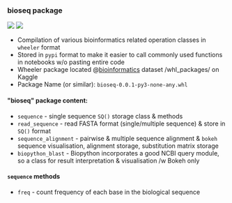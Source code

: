 
### bioseq package 
![](https://camo.githubusercontent.com/d38e6cc39779250a2835bf8ed3a72d10dbe3b05fa6527baa3f6f1e8e8bd056bf/68747470733a2f2f696d672e736869656c64732e696f2f62616467652f436f64652d507974686f6e2d696e666f726d6174696f6e616c3f7374796c653d666c6174266c6f676f3d707974686f6e266c6f676f436f6c6f723d776869746526636f6c6f723d326262633861) ![](https://badgen.net/badge/status/WIP/orange) 

- Compilation of various bioinformatics related operation classes in <code>wheeler</code> format
- Stored in <code>pypi</code> format to make it easier to call commonly used functions in notebooks w/o pasting entire code
- Wheeler package located @[bioinformatics](https://www.kaggle.com/shtrausslearning/bioinformatics) dataset /whl_packages/ on Kaggle
- Package Name (or similar): <code>bioseq-0.0.1-py3-none-any.whl</code>

#### "bioseq" package content:
- <code>sequence</code> - single sequence <code>SQ()</code> storage class & methods
- <code>read_sequence</code> - read FASTA format (single/multiple sequence) & store in <code>SQ()</code> format
- <code>sequence_alignment</code> - pairwise & multiple sequence alignment & <code>bokeh</code> sequence visualisation, alignment storage, substitution matrix storage
- <code>biopython_blast</code> - Biopython incorporates a good NCBI query module, so a class for result interpretation & visualisation /w Bokeh only

#### <code>sequence</code> methods
- <code>freq</code> - count frequency of each base in the biological sequence
